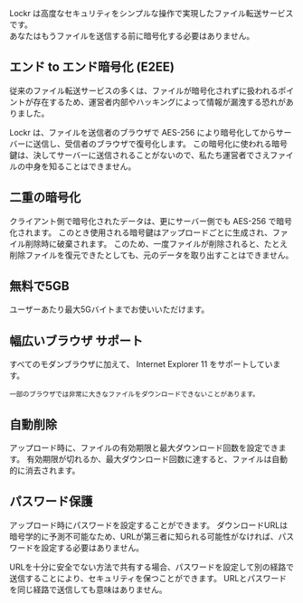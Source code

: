 Lockr は高度なセキュリティをシンプルな操作で実現したファイル転送サービスです。
<br>
あなたはもうファイルを送信する前に暗号化する必要はありません。

## エンド to エンド暗号化 (E2EE)

従来のファイル転送サービスの多くは、ファイルが暗号化されずに扱われるポイントが存在するため、運営者内部やハッキングによって情報が漏洩する恐れがありました。

Lockr は、ファイルを送信者のブラウザで AES-256 により暗号化してからサーバーに送信し、受信者のブラウザで復号化します。
この暗号化に使われる暗号鍵は、決してサーバーに送信されることがないので、私たち運営者でさえファイルの中身を知ることはできません。

## 二重の暗号化

クライアント側で暗号化されたデータは、更にサーバー側でも AES-256 で暗号化されます。
このとき使用される暗号鍵はアップロードごとに生成され、ファイル削除時に破棄されます。
このため、一度ファイルが削除されると、たとえ削除ファイルを復元できたとしても、元のデータを取り出すことはできません。

## 無料で5GB

ユーザーあたり最大5Gバイトまでお使いいただけます。

## 幅広いブラウザ サポート

すべてのモダンブラウザに加えて、 Internet Explorer 11 をサポートしています。

<small>一部のブラウザでは非常に大きなファイルをダウンロードできないことがあります。</small>

## 自動削除

アップロード時に、ファイルの有効期限と最大ダウンロード回数を設定できます。
有効期限が切れるか、最大ダウンロード回数に達すると、ファイルは自動的に消去されます。

## パスワード保護

アップロード時にパスワードを設定することができます。
ダウンロードURLは暗号学的に予測不可能なため、URLが第三者に知られる可能性がなければ、パスワードを設定する必要はありません。

URLを十分に安全でない方法で共有する場合、パスワードを設定して別の経路で送信することにより、セキュリティを保つことができます。
URLとパスワードを同じ経路で送信しても意味はありません。
